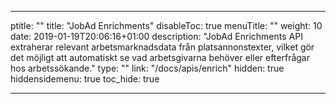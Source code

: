 
---
ptitle: ""
title: "JobAd Enrichments"
disableToc: true
menuTitle: ""
weight: 10
date: 2019-01-19T20:06:16+01:00
description: "JobAd Enrichments API extraherar relevant arbetsmarknadsdata från platsannonstexter, vilket gör det möjligt att automatiskt se vad arbetsgivarna behöver eller efterfrågar hos arbetssökande."
type: ""
link: "/docs/apis/enrich"
hidden: true
hiddensidemenu: true
toc_hide: true



---

